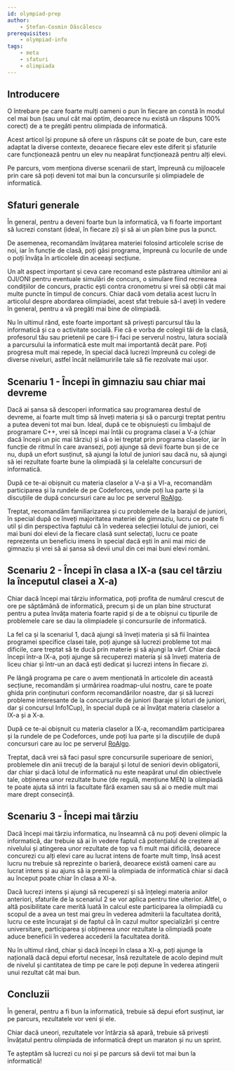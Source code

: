 ```yaml
---
id: olympiad-prep
author:
    - Ștefan-Cosmin Dăscălescu
prerequisites:
    - olympiad-info
tags:
    - meta
    - sfaturi
    - olimpiada
---
```


## Introducere

O întrebare pe care foarte mulți oameni o pun în fiecare an constă în modul cel
mai bun (sau unul cât mai optim, deoarece nu există un răspuns $100 \%$ corect)
de a te pregăti pentru olimpiada de informatică.

Acest articol își propune să ofere un răspuns cât se poate de bun, care este
adaptat la diverse contexte, deoarece fiecare elev este diferit și sfaturile
care funcționează pentru un elev nu neapărat funcționează pentru alți elevi.

Pe parcurs, vom menționa diverse scenarii de start, împreună cu mijloacele prin
care să poți deveni tot mai bun la concursurile și olimpiadele de informatică.

## Sfaturi generale

În general, pentru a deveni foarte bun la informatică, va fi foarte important să
lucrezi constant (ideal, în fiecare zi) și să ai un plan bine pus la punct.

De asemenea, recomandăm învățarea materiei folosind articolele scrise de noi,
iar în funcție de clasă, poți găsi programa, împreună cu locurile de unde o poți
învăța în articolele din aceeași secțiune.

Un alt aspect important și ceva care recomand este păstrarea ultimilor ani ai
OJI/ONI pentru eventuale simulări de concurs, o simulare fiind recrearea
condițiilor de concurs, practic ești contra cronometru și vrei să obții cât mai
multe puncte în timpul de concurs. Chiar dacă vom detalia acest lucru în
articolul despre abordarea olimpiadei, acest sfat trebuie să-l aveți în vedere
în general, pentru a vă pregăti mai bine de olimpiadă.

Nu în ultimul rând, este foarte important să privești parcursul tău la
informatică și ca o activitate socială. Fie că e vorba de colegii tăi de la
clasă, profesorul tău sau prietenii pe care ți-i faci pe serverul nostru, latura
socială a parcursului la informatică este mult mai importantă decât pare. Poți
progresa mult mai repede, în special dacă lucrezi împreună cu colegi de diverse
niveluri, astfel încât nelămuririle tale să fie rezolvate mai ușor.

## Scenariu 1 - Începi în gimnaziu sau chiar mai devreme

Dacă ai șansa să descoperi informatica sau programarea destul de devreme, ai
foarte mult timp să înveți materia și să o parcurgi treptat pentru a putea
deveni tot mai bun. Ideal, după ce te obișnuiești cu limbajul de programare C++,
vrei să începi mai întâi cu programa clasei a V-a (chiar dacă începi un pic mai
târziu) și să o iei treptat prin programa claselor, iar în funcție de ritmul în
care avansezi, poți ajunge să devii foarte bun și de ce nu, după un efort
susținut, să ajungi la lotul de juniori sau dacă nu, să ajungi să iei rezultate
foarte bune la olimpiadă și la celelalte concursuri de informatică.

După ce te-ai obișnuit cu materia claselor a V-a și a VI-a, recomandăm
participarea și la rundele de pe Codeforces, unde poți lua parte și la
discuțiile de după concursuri care au loc pe serverul
[RoAlgo](https://discord.gg/roalgo).

Treptat, recomandăm familiarizarea și cu problemele de la barajul de juniori, în
special după ce înveți majoritatea materiei de gimnaziu, lucru ce poate fi util
și din perspectiva faptului că în vederea selecției lotului de juniori, cei mai
buni doi elevi de la fiecare clasă sunt selectați, lucru ce poate reprezenta un
beneficiu imens în special dacă ești în anii mai mici de gimnaziu și vrei să ai
șansa să devii unul din cei mai buni elevi români.

## Scenariu 2 - Începi în clasa a IX-a (sau cel târziu la începutul clasei a X-a)

Chiar dacă începi mai târziu informatica, poți profita de numărul crescut de ore
pe săptămână de informatică, precum și de un plan bine structurat pentru a putea
învăța materia foarte rapid și de a te obișnui cu tipurile de problemele care se
dau la olimpiadele și concursurile de informatică.

La fel ca și la scenariul 1, dacă ajungi să înveți materia și să fii înaintea
programei specifice clasei tale, poți ajunge să lucrezi probleme tot mai
dificile, care treptat să te ducă prin materie și să ajungi la vârf. Chiar dacă
începi într-a IX-a, poți ajunge să recuperezi materia și să înveți materia de
liceu chiar și într-un an dacă ești dedicat și lucrezi intens în fiecare zi.

Pe lângă programa pe care o avem menționată în articolele din această secțiune,
recomandăm și urmărirea roadmap-ului nostru, care te poate ghida prin
conținuturi conform recomandărilor noastre, dar și să lucrezi probleme
interesante de la concursurile de juniori (baraje și loturi de juniori, dar și
concursul Info1Cup), în special după ce ai învățat materia claselor a IX-a și a
X-a.

După ce te-ai obișnuit cu materia claselor a IX-a, recomandăm participarea și la
rundele de pe Codeforces, unde poți lua parte și la discuțiile de după
concursuri care au loc pe serverul [RoAlgo](https://discord.gg/roalgo).

Treptat, dacă vrei să faci pasul spre concursurile superioare de seniori,
problemele din anii trecuți de la barajul și lotul de seniori devin obligatorii,
dar chiar și dacă lotul de informatică nu este neapărat unul din obiectivele
tale, obținerea unor rezultate bune (de regulă, mențiune MEN) la olimpiadă te
poate ajuta să intri la facultate fără examen sau să ai o medie mult mai mare
drept consecință.

## Scenariu 3 - Începi mai târziu

Dacă începi mai târziu informatica, nu înseamnă că nu poți deveni olimpic la
informatică, dar trebuie să ai în vedere faptul că potențialul de creștere al
nivelului și atingerea unor rezultate de top va fi mult mai dificilă, deoarece
concurezi cu alți elevi care au lucrat intens de foarte mult timp, însă acest
lucru nu trebuie să reprezinte o barieră, deoarece există oameni care au lucrat
intens și au ajuns să ia premii la olimpiada de informatică chiar si dacă au
început poate chiar în clasa a XI-a.

Dacă lucrezi intens și ajungi să recuperezi și să înțelegi materia anilor
anteriori, sfaturile de la scenariul 2 se vor aplica pentru tine ulterior.
Altfel, o altă posibilitate care merită luată în calcul este participarea la
olimpiadă cu scopul de a avea un test mai greu în vederea admiterii la
facultatea dorită, lucru ce este încurajat și de faptul că în cazul multor
specializări și centre universitare, participarea și obținerea unor rezultate la
olimpiadă poate aduce beneficii în vederea accederii la facultatea dorită.

Nu în ultimul rând, chiar și dacă începi în clasa a XI-a, poți ajunge la
națională dacă depui efortul necesar, însă rezultatele de acolo depind mult de
nivelul și cantitatea de timp pe care le poți depune în vederea atingerii unui
rezultat cât mai bun.

## Concluzii

În general, pentru a fi bun la informatică, trebuie să depui efort susținut, iar
pe parcurs, rezultatele vor veni și ele.

Chiar dacă uneori, rezultatele vor întârzia să apară, trebuie să privești
învățatul pentru olimpiada de informatică drept un maraton și nu un sprint.

Te așteptăm să lucrezi cu noi și pe parcurs să devii tot mai bun la informatică!
